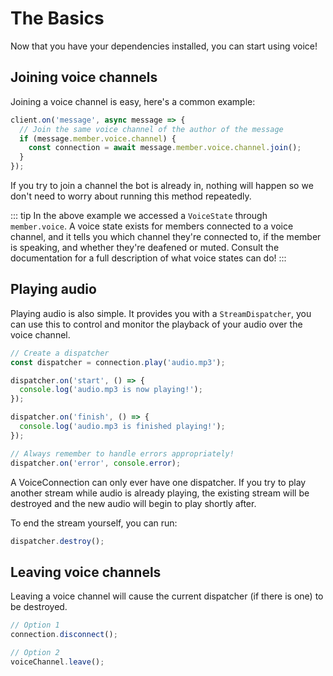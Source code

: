 # The Basics

Now that you have your dependencies installed, you can start using voice!

## Joining voice channels

Joining a voice channel is easy, here's a common example:

```js
client.on('message', async message => {
  // Join the same voice channel of the author of the message
  if (message.member.voice.channel) {
    const connection = await message.member.voice.channel.join();
  }
});
```

If you try to join a channel the bot is already in, nothing will happen so we don't need to worry about running this method repeatedly.

::: tip
In the above example we accessed a `VoiceState` through `member.voice`. A voice state exists for members connected to a voice channel, and it tells you which channel they're connected to, if the member is speaking, and whether they're deafened or muted. Consult the documentation for a full description of what voice states can do!
:::

## Playing audio

Playing audio is also simple. It provides you with a `StreamDispatcher`, you can use this to control and monitor the playback of your audio over the voice channel.

```js
// Create a dispatcher
const dispatcher = connection.play('audio.mp3');

dispatcher.on('start', () => {
  console.log('audio.mp3 is now playing!');
});

dispatcher.on('finish', () => {
  console.log('audio.mp3 is finished playing!');
});

// Always remember to handle errors appropriately!
dispatcher.on('error', console.error);
```

A VoiceConnection can only ever have one dispatcher. If you try to play another stream while audio is already playing, the existing stream will be destroyed and the new audio will begin to play shortly after.

To end the stream yourself, you can run:

```js
dispatcher.destroy();
```

## Leaving voice channels

Leaving a voice channel will cause the current dispatcher (if there is one) to be destroyed.

```js
// Option 1
connection.disconnect();

// Option 2
voiceChannel.leave();
```
